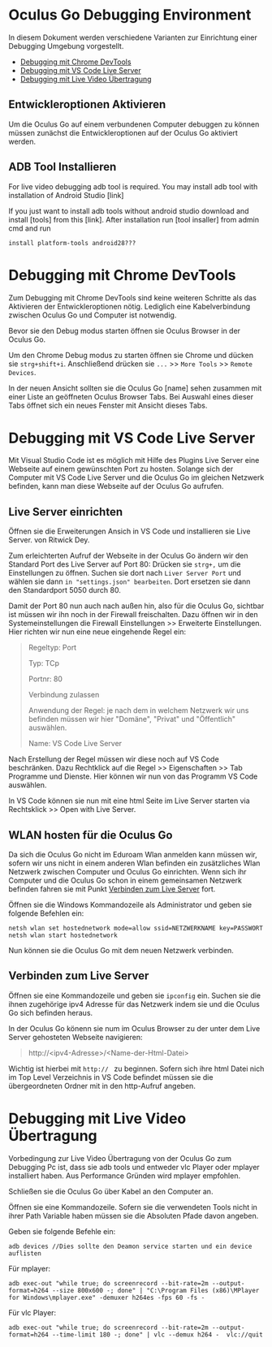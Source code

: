 # Oculus Go Debugging Environment

In diesem Dokument werden verschiedene Varianten zur Einrichtung einer Debugging Umgebung vorgestellt.
- [Debugging mit Chrome DevTools](#head-dmcdt)
- [Debugging mit VS Code Live Server](#head-dmvscls)
- [Debugging mit Live Video Übertragung](#head-dmlvu)

## Entwickleroptionen Aktivieren

Um die Oculus Go auf einem verbundenen Computer debuggen zu können müssen zunächst die Entwickleroptionen auf der Oculus Go aktiviert werden.



## ADB Tool Installieren

For live video debugging adb tool is required. You may install adb tool with installation of Android Studio [link]

If you just want to install adb tools without android studio download and install [tools] from this [link]. After installation run [tool insaller] from admin cmd and run 
```
install platform-tools android28???
```



# <a id="head-dmcdt"></a>Debugging mit Chrome DevTools

Zum Debugging mit Chrome DevTools sind keine weiteren Schritte als das Aktivieren der Entwickleroptionen nötig.
Lediglich eine Kabelverbindung zwischen Oculus Go und Computer ist notwendig.

Bevor sie den Debug modus starten öffnen sie Oculus Browser in der Oculus Go.

Um den Chrome Debug modus zu starten öffnen sie Chrome und dücken sie `strg+shift+i`. Anschließend drücken sie `...` >> `More Tools` >> `Remote Devices`.

In der neuen Ansicht sollten sie die Oculus Go [name] sehen zusammen mit einer Liste an geöffneten Oculus Browser Tabs.
Bei Auswahl eines dieser Tabs öffnet sich ein neues Fenster mit Ansicht dieses Tabs.

# <a id="head-dmvscls"></a>Debugging mit VS Code Live Server

Mit Visual Studio Code ist es möglich mit Hilfe des Plugins Live Server eine Webseite auf einem gewünschten Port zu hosten. Solange sich der Computer mit VS Code Live Server und die Oculus Go im gleichen Netzwerk befinden, kann man diese Webseite auf der Oculus Go aufrufen.

## Live Server einrichten

Öffnen sie die Erweiterungen Ansich in VS Code und installieren sie Live Server. von Ritwick Dey.

Zum erleichterten Aufruf der Webseite in der Oculus Go ändern wir den Standard Port des Live Server auf Port 80:
Drücken sie `strg+,` um die Einstellungen zu öffnen. Suchen sie dort nach `Liver Server Port` und wählen sie dann `in "settings.json" bearbeiten`. Dort ersetzen sie dann den Standardport 5050 durch 80.

Damit der Port 80 nun auch nach außen hin, also für die Oculus Go, sichtbar ist müssen wir ihn noch in der Firewall freischalten. Dazu öffnen wir in den Systemeinstellungen die Firewall Einstellungen >> Erweiterte Einstellungen. Hier richten wir nun eine neue eingehende Regel ein:
> Regeltyp: Port
> 
> Typ: TCp
> 
> Portnr: 80
> 
> Verbindung zulassen
>
> Anwendung der Regel: je nach dem in welchem Netzwerk wir uns befinden müssen wir hier "Domäne", "Privat" und "Öffentlich" auswählen.
>
> Name: VS Code Live Server

Nach Erstellung der Regel müssen wir diese noch auf VS Code beschränken. Dazu Rechtklick auf die Regel >> Eigenschaften >> Tab Programme und Dienste. Hier können wir nun von das Programm VS Code auswählen.

In VS Code können sie nun mit eine html Seite im Live Server starten via Rechtsklick >> Open with Live Server.

## WLAN hosten für die Oculus Go

Da sich die Oculus Go nicht im Eduroam Wlan anmelden kann müssen wir, sofern wir uns nicht in einem anderen Wlan befinden ein zusätzliches Wlan Netzwerk zwischen Computer und Oculus Go einrichten. Wenn sich ihr Computer und die Oculus Go schon in einem gemeinsamen Netzwerk befinden fahren sie mit Punkt [Verbinden zum Live Server](#head-vzls) fort.

Öffnen sie die Windows Kommandozeile als Administrator und geben sie folgende Befehlen ein:
```
netsh wlan set hostednetwork mode=allow ssid=NETZWERKNAME key=PASSWORT
netsh wlan start hostednetwork
```

Nun können sie die Oculus Go mit dem neuen Netzwerk verbinden.

## <a id="head-vzls"></a>Verbinden zum Live Server

Öffnen sie eine Kommandozeile und geben sie `ipconfig` ein. Suchen sie die ihnen zugehörige ipv4 Adresse für das Netzwerk indem sie und die Oculus Go sich befinden heraus.

In der Oculus Go könenn sie num im Oculus Browser zu der unter dem Live Server gehosteten Webseite navigieren:
> http://\<ipv4-Adresse>/\<Name-der-Html-Datei>

Wichtig ist hierbei mit `http:// ` zu beginnen. Sofern sich ihre html Datei nich im Top Level Verzeichnis in VS Code befindet müssen sie die übergeordneten Ordner mit in den http-Aufruf angeben.

# <a id="head-dmlvu"></a>Debugging mit Live Video Übertragung

Vorbedingung zur Live Video Übertragung von der Oculus Go zum Debugging Pc ist, dass sie adb tools und entweder vlc Player oder mplayer installiert haben. Aus Performance Gründen wird mplayer empfohlen.

Schließen sie die Oculus Go über Kabel an den Computer an.

Öffnen sie eine Kommandozeile. Sofern sie die verwendeten Tools nicht in ihrer Path Variable haben müssen sie die Absoluten Pfade davon angeben.

Geben sie folgende Befehle ein:

```
adb devices //Dies sollte den Deamon service starten und ein device auflisten
```

Für mplayer:

```
adb exec-out "while true; do screenrecord --bit-rate=2m --output-format=h264 --size 800x600 -; done" | "C:\Program Files (x86)\MPlayer for Windows\mplayer.exe" -demuxer h264es -fps 60 -fs -
```

Für vlc Player:

```
adb exec-out "while true; do screenrecord --bit-rate=2m --output-format=h264 --time-limit 180 -; done" | vlc --demux h264 -  vlc://quit 
```
